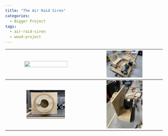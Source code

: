 ```yaml
---
title: "The Air Raid Siren"
categories:
  - Bigger Project
tags:
  - air-raid-siren
  - wood-project
---
```


| <a href="https://youtu.be/6DojHYXntNY"><img src="https://github.com/JDGate/jdgate.github.io/blob/master/assets/video/SirenMaxoutThumbnail.PNG" width=75% height=75%></a> | <img src="https://github.com/JDGate/jdgate.github.io/blob/master/assets/images/AirRaidInProcess.JPEG" width=50% height=50%> |
| :---: | :---: |
| <img src="https://github.com/JDGate/jdgate.github.io/blob/master/assets/images/AirRaidFront.JPEG" width=50% height=50%>  | <img src="https://github.com/JDGate/jdgate.github.io/blob/master/assets/images/AirRaidBack.JPEG" width=50% height=50%>  |


